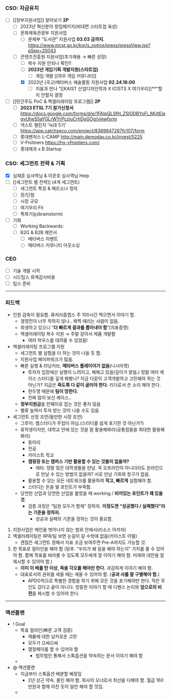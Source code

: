 ### CSO: 자금유치 
- [ ] [[정부지원사업]] 찾아보기 **2P**
	- [ ] 2023년 혁신분야 창업패키지(비대면 스타트업 육성)
	- [ ] 문화체육관광부 지원사업
		- [ ] 문체부 “도서관” 지원사업 **03.03 금까지**. https://www.mcst.go.kr/kor/s_notice/press/pressView.jsp?pSeq=20043
	- [ ] 콘텐츠진흥원 지원사업(추가채용 → 빠른 성장)
		- [ ] 복수 지원 안되나 확인!!
		- [ ] **2023년 게임기획 개발지원(스타트업)**
			- [ ] 게임 개발 [[여우 게임 커뮤니티]]
		- [x] 2023년 (국고)메타버스 예술활동 지원사업 **02.24.16:00**
			- [ ] 지웅과 만나 “[[KAIST 산업디자인학과 X ICISTS X 여기우리]]**”할지 안할지 결정
- [ ] [[민간주도 PoC & 엑셀러레이팅 프로그램]] **2P**
	- [ ] **2023 ETSL 7기 참가신청서** https://docs.google.com/forms/d/e/1FAIpQLSfH_Z5IODBYoFi_MUtElagvUheS5aYGLrWYrPczjuCrhDgGOg/viewform
	- [ ] 넥스트 챌린지 ‘늑대 5기’ https://app.catchsecu.com/project/8369847267fc107/form 
	- [ ] 롯데벤처스 L-CAMP http://main.demoday.co.kr/invest/5225
	- [ ] V-Frotiners https://hs-vfrontiers.com/
	- [ ] 롯데제과 x B.Startup
### CSO: 세그먼트 전략 & 기획
- [x] 심재훈 심사역님 & 이준호 심사역님 Help
- [ ] [[세그먼트 별 전략]] (4개 세그먼트)
	- [ ] 세그먼트 특징 & 페르소나 정의
	- [ ] 장/단점
	- [ ] 시장 규모
	- [ ] 여기우리 Fit
	- [ ] 특화기능(brainstorm)
- [ ] 기획
	- [ ] Working Backwards: 
	- [ ] B2G & B2B 제안서
		- [ ] 메타버스 이벤트
		- [ ] 메타버스 커뮤니티 아웃소싱

### CEO
- [ ] 기술 개발 시작
- [ ] 시드팁스 회계감사비용
- [ ] 팁스 준비
***
### 피드백 
- 인원 감축이 필요함. 퓨처리즘랩스 주 100시간 찍으면서 이야기 함.
	- 경영진이 너무 착하지 않나.. 채찍 때리는 사람이 없음.
	- 희생하고 있으니 “**더 빠르게 결과를 뽑아내야 함**”(지표증명)
	- 엑셀러레이팅 복수 지원 → 주말 갈아서 제품 개발함
		- 여러 하우스를 데려올 수 있었음!
- 엑셀러레이팅 프로그램 지원
	- 세그먼트 별 실험을 더 하는 것이 나을 듯 함.
	- 지원사업 페이퍼워크가 많음.
	- 빠른 실행 & 러닝커브, **메타버스 플레이어가 없음**(니시마켓)
		- 투자자 입장에선 실행이 느려지고, 해매고 있음(깊이가 얕음.) 정말 여러 케이스 스터디를 깊게 봐봤나? 지금 다같이 고객개발하고 고민해야 하는 것 아닌가? 지금은 **죽도록 다 같이 굴러야 한다.** 리더로서 쓴 소리 해야 한다.
		- 한두명 때문에 **팀이 망한다.**
		- 진짜 많이 보신 케이스.. 
	- **정부지원금**을 런웨이로 잡는 것은 좋지 않음
	- 벨류 높여서 투자 받는 것이 나을 수도 있음
- 세그먼트 선정 조언(될만한 시장 조언)
	- 그루미: 캠스터디가 주업이 아님.(스터디를 쉽게 포기한 것 아닌가?)
	- 휴학생이지만, 대학교 안에 있는 것을 잘 활용해봐라(공통점들을 최대한 활용해봐라)
		- 동아리
		- 전공
		- 카이스트 학교
		- **캠핑장 또는 캠퍼스 기반 활용할 수 있는 것들이 없을까?**
			- 애타: 정말 많은 대학생들을 만남. 꼭 오프라인이 아니더라도 온라인으로 만날 수 있는 방법이 없을까? 서로 만날 기회와 창구가 없음. 
		- 활용할 수 있는 모든 네트워크를 활용하여 **작고, 빠르게** 실험해야 함.
		- 스터디는 돈을 벌 포인트가 부족함. 
	- 당연한 산업과 당연한 산업을 붙였을 때 working / **비어있는 포인트가 꽤 있을 것**.
		- 검증 과정은 “팀원 모두가 함께” 정하자. **이정도면 “성공했다 / 실패했다”라는 기준을 정하자.**
			- 성공과 실패의 기준을 정하는 것이 중요함. 
1. 지원사업은 메인을 벗어나지 않는 범위 안에서(리소스 아끼자)
2. 엑셀러레이팅은 IR덱/팀 보면 눈길이 갈 수밖에 없음(카이스트 어필)
	- 괜찮은 세그먼트 정해서 지표 조금 보여주면 Pre-A까지도 가능할 것. 
3. 한 목표로 얼라인을 해야 함 (텅후. “우리가 왜 일을 해야 하는지” 가치를 줄 수 있어야 함. 함께 목표를 바라볼 수 있도록 모두에게 잘 이야기 해야 함. 미래와 대안을 잘 제시할 수 있어야 함.)
	- **이미 이 배를 탄 이상, 죽을 각오를 해야만 한다.** 과감하게 이야기 해야 함. 
	- 대표로서의 권위를 세울 때는 세울 수 있어야 함. (**공과 사를 잘 구별해야 함.**)
		- APDO적으로 특별한 경험을 하기 위해 모든 것을 포기해야만 한다. 작은 무인도 갔다고 끝이 아니다. 엉뚱한 이야기 할 때 디펜스 논리와 **앞으로의 비전**을 제시할 수 있어야 한다.
***
### 액션플랜
- ! Goal
	- 목표 얼라인(빠른 고객 검증)
		- 제품에 대한 날카로운 고민
		- 모두가 으쌰으쌰
		- 열정페이를 할 수 있어야 함
			- 법무법인 통해서 스톡옵션을 약속하는 문서 이야기 해야 함
	- 
- @ 액션플랜
	- 지금부터 스톡옵션 배분할 예정임
		- 2년 상근 약속. 올인 해야 함. 회사의 오너로서 최선을 다해야 함. 월급 160만원과 함께 미친 듯이 일만 해야 할 것임.
	- 